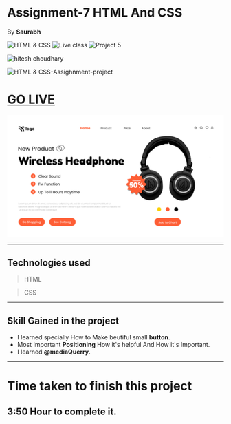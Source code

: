 # Assignment-7 HTML And CSS

By **Saurabh**

![HTML & CSS](https://img.shields.io/badge/HTML-CSS-orange)
![Live class](https://img.shields.io/badge/LIVE--CLASS-PROJECT----lightgrey)
![Project 5](https://img.shields.io/badge/Project-7-grey)

![hitesh choudhary](https://img.shields.io/badge/Hitesh--Choudhary-Full--stack--JS--bootcamp-red)

![HTML & CSS-Assighnment-project](https://img.shields.io/badge/Responsive-Ineuron--Assignment-blue)


# [GO LIVE](https://shopping-ineuron.netlify.app/)

![completeWebsite](./images/7.png)
***
 ## Technologies used

> HTML

> CSS  
---


## **Skill Gained in the project**

- I learned specially How to Make beutiful small **button**.
-  Most Important **Positioning** How it's helpful And How it's Important.
- I learned **@mediaQuerry**.

***
# Time taken to finish this project
**3:50 Hour** to complete it.
---
